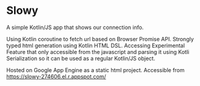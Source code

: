 # Slowy
A simple Kotlin/JS app that shows our connection info. 

Using Kotlin coroutine to fetch url based on Browser Promise API. Strongly typed html generation using Kotlin HTML DSL. 
Accessing Experimental Feature that only accessible from the javascript and parsing it using Kotli Serialization so it can 
be used as a regular Kotlin/JS object.

Hosted on Google App Engine as a static html project. Accessible from https://slowy-274606.el.r.appspot.com/
